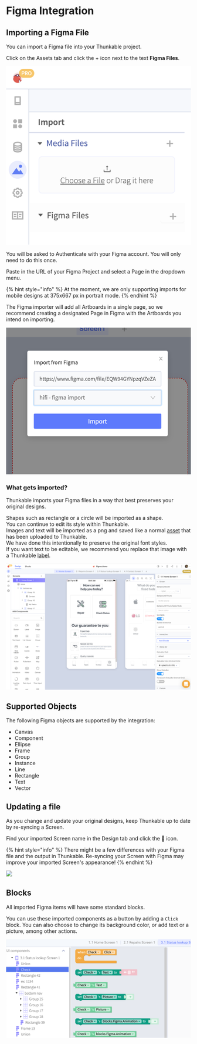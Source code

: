 # Figma Integration

## Importing a Figma File

You can import a Figma file into your Thunkable project.&#x20;

Click on the Assets tab and click the + icon next to the text **Figma Files**.

![](.gitbook/assets/screen-shot-2021-06-23-at-10.38.24-am.png)

You will be asked to Authenticate with your Figma account. You will only need to do this once.

Paste in the URL of your Figma Project and select a Page in the dropdown menu.&#x20;

{% hint style="info" %}
At the moment, we are only supporting imports for mobile designs at 375x667 px in portrait mode.&#x20;
{% endhint %}

The Figma importer will add all Artboards in a single page, so we recommend creating a designated Page in Figma with the Artboards you intend on importing. &#x20;

![Remember to select the Page you want to import](.gitbook/assets/figma-importmodal.png)

### What gets imported?

Thunkable imports your Figma files in a way that best preserves your original designs.&#x20;

Shapes such as rectangle or a circle will be imported as a shape. \
You can continue to edit its style within Thunkable. \
Images and text will be imported as a png and saved like a normal [asset](settings/assets.md) that has been uploaded to Thunkable. \
We have done this intentionally to preserve the original font styles. \
If you want text to be editable, we recommend you replace that image with a Thunkable [label](app-design/ui-components/basic-components/label.md).&#x20;

![](<.gitbook/assets/figma main screen.png>)

## Supported Objects

The following Figma objects are supported by the integration:&#x20;

* Canvas
* Component
* Ellipse
* Frame
* Group
* Instance
* Line
* Rectangle
* Text
* Vector

## Updating a file

As you change and update your original designs, keep Thunkable up to date by re-syncing a Screen.

Find your imported Screen name in the Design tab and click the 🔄 icon.

{% hint style="info" %}
There might be a few differences with your Figma file and the output in Thunkable. Re-syncing your Screen with Figma may improve your imported Screen's appearance!
{% endhint %}

![](.gitbook/assets/figma\_refresh.png)

## Blocks

All imported Figma items will have some standard blocks.&#x20;

You can use these imported components as a button by adding a `Click` block. You can also choose to change its background color, or add text or a picture, among other actions.

![ ](<.gitbook/assets/figma component blocks.png>)
